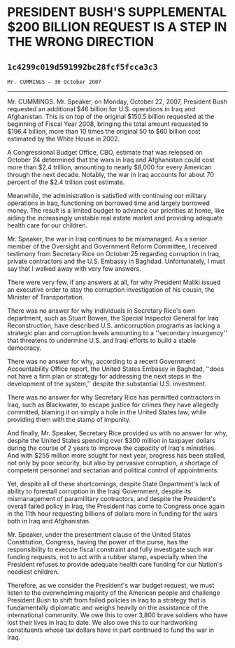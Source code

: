 # PRESIDENT BUSH'S SUPPLEMENTAL $200 BILLION REQUEST IS A STEP IN THE  WRONG DIRECTION
## `1c4299c019d591992bc28fcf5fcca3c3`
`Mr. CUMMINGS — 30 October 2007`

---


Mr. CUMMINGS. Mr. Speaker, on Monday, October 22, 2007, President 
Bush requested an additional $46 billion for U.S. operations in Iraq 
and Afghanistan. This is on top of the original $150.5 billion 
requested at the beginning of Fiscal Year 2008, bringing the total 
amount requested to $196.4 billion, more than 10 times the original 50 
to $60 billion cost estimated by the White House in 2002.

A Congressional Budget Office, CBO, estimate that was released on 
October 24 determined that the wars in Iraq and Afghanistan could cost 
more than $2.4 trillion, amounting to nearly $8,000 for every American 
through the next decade. Notably, the war in Iraq accounts for about 70 
percent of the $2.4 trillion cost estimate.

Meanwhile, the administration is satisfied with continuing our 
military operations in Iraq, functioning on borrowed time and largely 
borrowed money. The result is a limited budget to advance our 
priorities at home, like aiding the increasingly unstable real estate 
market and providing adequate health care for our children.

Mr. Speaker, the war in Iraq continues to be mismanaged. As a senior 
member of the Oversight and Government Reform Committee, I received 
testimony from Secretary Rice on October 25 regarding corruption in 
Iraq, private contractors and the U.S. Embassy in Baghdad. 
Unfortunately, I must say that I walked away with very few answers.

There were very few, if any answers at all, for why President Maliki 
issued an executive order to stay the corruption investigation of his 
cousin, the Minister of Transportation.

There was no answer for why individuals in Secretary Rice's own 
department, such as Stuart Bowen, the Special Inspector General for 
Iraq Reconstruction, have described U.S. anticorruption programs as 
lacking a strategic plan and corruption levels amounting to a 
''secondary insurgency'' that threatens to undermine U.S. and Iraqi 
efforts to build a stable democracy.

There was no answer for why, according to a recent Government 
Accountability Office report, the United States Embassy in Baghdad, 
''does not have a firm plan or strategy for addressing the next steps 
in the development of the system,'' despite the substantial U.S. 
investment.

There was no answer for why Secretary Rice has permitted contractors 
in Iraq, such as Blackwater, to escape justice for crimes they have 
allegedly committed, blaming it on simply a hole in the United States 
law, while providing them with the stamp of impunity.

And finally, Mr. Speaker, Secretary Rice provided us with no answer 
for why, despite the United States spending over $300 million in 
taxpayer dollars during the course of 2 years to improve the capacity 
of Iraq's ministries. And with $255 million more sought for next year, 
progress has been stalled, not only by poor security, but also by 
pervasive corruption, a shortage of competent personnel and sectarian 
and political control of appointments.

Yet, despite all of these shortcomings, despite State Department's 
lack of ability to forestall corruption in the Iraqi Government, 
despite its mismanagement of paramilitary contractors, and despite the 
President's overall failed policy in Iraq, the President has come to 
Congress once again in the 11th hour requesting billions of dollars 
more in funding for the wars both in Iraq and Afghanistan.

Mr. Speaker, under the presentment clause of the United States 
Constitution, Congress, having the power of the purse, has the 
responsibility to execute fiscal constraint and fully investigate such 
war funding requests, not to act with a rubber stamp, especially when 
the President refuses to provide adequate health care funding for our 
Nation's neediest children.

Therefore, as we consider the President's war budget request, we must 
listen to the overwhelming majority of the American people and 
challenge President Bush to shift from failed policies in Iraq to a 
strategy that is fundamentally diplomatic and weighs heavily on the 
assistance of the international community. We owe this to over 3,800 
brave soldiers who have lost their lives in Iraq to date. We also owe 
this to our hardworking constituents whose tax dollars have in part 
continued to fund the war in Iraq.

